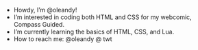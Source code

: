 - Howdy, I’m @oleandy!
- I’m interested in coding both HTML and CSS for my webcomic, Compass Guided.
- I’m currently learning the basics of HTML, CSS, and Lua.
- How to reach me: @oleandy @ twt

<!---
oleandy/oleandy is a ✨ special ✨ repository because its `README.md` (this file) appears on your GitHub profile.
You can click the Preview link to take a look at your changes.
--->
